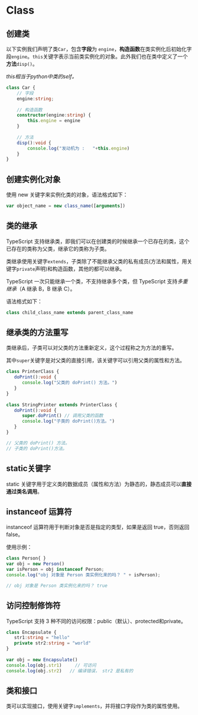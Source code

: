 # Class

## 创建类

以下实例我们声明了类`Car`，包含**字段**为 `engine`，**构造函数**在类实例化后初始化字段`engine`。`this`关键字表示当前类实例化的对象。此外我们也在类中定义了一个**方法**`disp()`。

*this相当于python中类的self。*

```typescript
class Car { 
    // 字段 
    engine:string; 
 
    // 构造函数 
    constructor(engine:string) { 
        this.engine = engine 
    }  
 
    // 方法 
    disp():void { 
        console.log("发动机为 :   "+this.engine) 
    } 
}
```

## 创建实例化对象

使用 new 关键字来实例化类的对象，语法格式如下：

```typescript
var object_name = new class_name([arguments])
```

## 类的继承

TypeScript 支持继承类，即我们可以在创建类的时候继承一个已存在的类，这个已存在的类称为父类，继承它的类称为子类。

类继承使用关键字`extends`，子类除了不能继承父类的私有成员(方法和属性，用关键字`private`声明)和构造函数，其他的都可以继承。

TypeScript 一次只能继承一个类，不支持继承多个类，但 TypeScript 支持*多重继承*（A 继承 B，B 继承 C）。

语法格式如下：

```typescript
class child_class_name extends parent_class_name
```

## 继承类的方法重写

类继承后，子类可以对父类的方法重新定义，这个过程称之为方法的重写。

其中`super`关键字是对父类的直接引用，该关键字可以引用父类的属性和方法。

```typescript
class PrinterClass { 
   doPrint():void {
      console.log("父类的 doPrint() 方法。") 
   } 
} 
 
class StringPrinter extends PrinterClass { 
   doPrint():void { 
      super.doPrint() // 调用父类的函数
      console.log("子类的 doPrint()方法。")
   } 
}

// 父类的 doPrint() 方法。
// 子类的 doPrint()方法。
```

## static关键字

static 关键字用于定义类的数据成员（属性和方法）为静态的，静态成员可以**直接通过类名调用**。

## instanceof 运算符

instanceof 运算符用于判断对象是否是指定的类型，如果是返回 true，否则返回 false。

使用示例：

```typescript
class Person{ } 
var obj = new Person() 
var isPerson = obj instanceof Person; 
console.log("obj 对象是 Person 类实例化来的吗？ " + isPerson);

// obj 对象是 Person 类实例化来的吗？ true
```

## 访问控制修饰符

TypeScript 支持 3 种不同的访问权限：public（默认）、protected和private。

```typescript
class Encapsulate { 
   str1:string = "hello" 
   private str2:string = "world" 
}
 
var obj = new Encapsulate() 
console.log(obj.str1)     // 可访问 
console.log(obj.str2)   // 编译错误， str2 是私有的
```

## 类和接口

类可以实现接口，使用关键字`implements`，并将接口字段作为类的属性使用。
